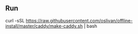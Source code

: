 ## Run
curl -sSL https://raw.githubusercontent.com/oslivan/offline-install/master/caddy/make-caddy.sh | bash
